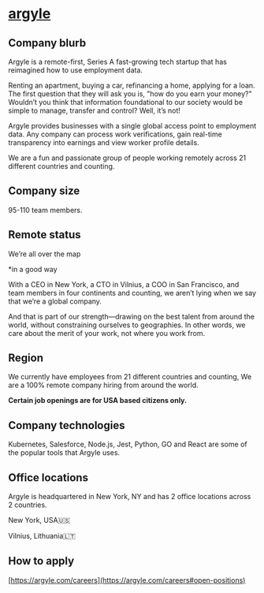 # [argyle](https://argyle.com/) 

## Company blurb

Argyle is a remote-first, Series A fast-growing tech startup that has reimagined how to use employment data.

Renting an apartment, buying a car, refinancing a home, applying for a loan. The first question that they will ask you is, "how do you earn your money?" Wouldn’t you think that information foundational to our society would be simple to manage, transfer and control? Well, it’s not!

Argyle provides businesses with a single global access point to employment data. Any company can process work verifications, gain real-time transparency into earnings and view worker profile details.

We are a fun and passionate group of people working remotely across 21 different countries and counting. 

## Company size

95-110 team members. 

## Remote status

We’re all over the map

*in a good way


With a CEO in New York, a CTO in Vilnius, a COO in San Francisco, and team members in four continents and counting, we aren’t lying when we say that we’re a global company.

And that is part of our strength—drawing on the best talent from around the world, without constraining ourselves to geographies. In other words, we care about the merit of your work, not where you work from.

## Region

We currently have employees from 21 different countries and counting, We are a 100% remote company hiring from around the world. 

**Certain job openings are for USA based citizens only.**

## Company technologies

Kubernetes, Salesforce, Node.js, Jest, Python, GO and React are some of the popular tools that Argyle uses.

## Office locations

Argyle is headquartered in New York, NY and has 2 office locations across 2 countries.

New York, USA🇺🇸

Vilnius, Lithuania🇱🇹

## How to apply

[https://argyle.com/careers](https://argyle.com/careers#open-positions)
